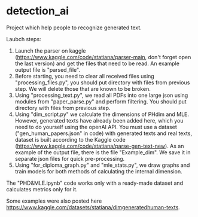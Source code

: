 # detection_ai
Project which help people to recognize generated text.

Laubch steps:

1) Launch the parser on kaggle (https://www.kaggle.com/code/statiana/parser-main, don't forget open the last version) and get the files that need to be read. An example output file is "parsed_file".
2) Before starting, you need to clear all received files using "processing_files.py", you should put directory with files from previous step. We will delete those that are known to be broken. 
3) Using "processing_text.py", we read all PDFs into one large json using modules from "paper_parse.py" and perform filtering. You should put directory with files from previous step.
4) Using "dim_script.py" we calculate the dimensions of PHdim and MLE. However, generated texts have already been added here, which you need to do yourself using the openAI API. You must use a dataset ("gen_human_papers.json" in code) with generated texts and real texts, dataset is built according to the Kaggle code (https://www.kaggle.com/code/statiana/parse-gen-text-new). As an example of the output file, there is the file "Example_dim". We save it in separate json files for quick pre-processing.
5) Using "for_diploma_graph.py" and "mle_stats.py", we draw graphs and train models for both methods of calculating the internal dimension.

The "PHD&MLE.ipynb" code works only with a ready-made dataset and calculates metrics only for it.

Some examples were also posted here https://www.kaggle.com/datasets/statiana/dimgeneratedhuman-texts.
